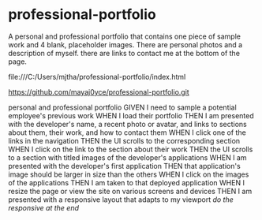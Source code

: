 # professional-portfolio
A personal and professional portfolio that contains one piece of sample work and 4 blank, placeholder images.
There are personal photos and a description of myself. there are links to contact me at the bottom of the page.

file:///C:/Users/mjtha/professional-portfolio/index.html

https://github.com/mayaj0yce/professional-portfolio.git


personal and professional portfolio
GIVEN I need to sample a potential employee's previous work
WHEN I load their portfolio
THEN I am presented with the developer's name, a recent photo or avatar, and links to sections about them, their work, and how to contact them
WHEN I click one of the links in the navigation
THEN the UI scrolls to the corresponding section
WHEN I click on the link to the section about their work
THEN the UI scrolls to a section with titled images of the developer's applications
WHEN I am presented with the developer's first application
THEN that application's image should be larger in size than the others
WHEN I click on the images of the applications
THEN I am taken to that deployed application
WHEN I resize the page or view the site on various screens and devices
THEN I am presented with a responsive layout that adapts to my viewport
*do the responsive at the end*
